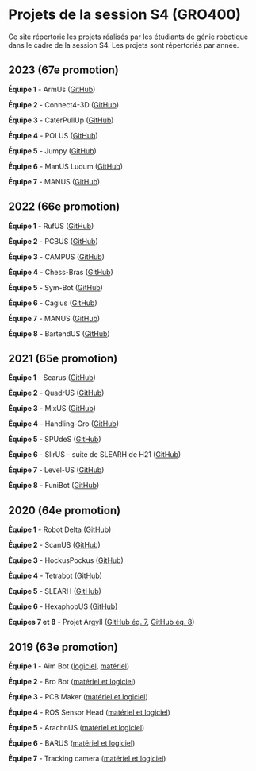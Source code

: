 # Projets de la session S4 (GRO400)

Ce site répertorie les projets réalisés par les étudiants  de génie robotique dans le cadre de la session S4. Les projets sont répertoriés par année.

## 2023 (67e promotion)

**Équipe 1** - ArmUs ([GitHub](https://github.com/UdeS-GRO/S4H2023-arm_us))

**Équipe 2** - Connect4-3D ([GitHub](https://github.com/UdeS-GRO/S4H2023-Connect4-3D))

**Équipe 3** - CaterPullUp ([GitHub](https://github.com/UdeS-GRO/S4H2023-CaterPullUp))

**Équipe 4** - POLUS ([GitHub](https://github.com/UdeS-GRO/S4H2023-POLUS))

**Équipe 5** - Jumpy ([GitHub](https://github.com/UdeS-GRO/S4H2023-jumpy))

**Équipe 6** - ManUS Ludum ([GitHub](https://github.com/UdeS-GRO/S4H2023-manUS-ludum))

**Équipe 7** - MANUS ([GitHub](https://github.com/UdeS-GRO/S4H2023-Puissance-Gant))

## 2022 (66e promotion)

**Équipe 1** - RufUS ([GitHub](https://github.com/UdeS-GRO/S4H2022-RufUS))

**Équipe 2** - PCBUS ([GitHub](https://github.com/UdeS-GRO/PCBUS))

**Équipe 3** - CAMPUS ([GitHub](https://github.com/UdeS-GRO/CampUS))

**Équipe 4** - Chess-Bras ([GitHub](https://github.com/ClanDesDindesLibres2))

**Équipe 5** - Sym-Bot ([GitHub](https://github.com/UdeS-GRO/S4H2022-Sym-Bot))

**Équipe 6** - Cagius ([GitHub](https://github.com/UdeS-GRO/S4H2022-Cagius))

**Équipe 7** - MANUS ([GitHub](https://github.com/UdeS-GRO/S4H2022-MANUS))

**Équipe 8** - BartendUS ([GitHub](https://github.com/UdeS-GRO/S4H2022-BartendUS))


## 2021 (65e promotion)

**Équipe 1** - Scarus ([GitHub](https://github.com/UdeS-GRO/S4H2021-Scarus))

**Équipe 2** - QuadrUS ([GitHub](https://github.com/UdeS-GRO/S4H2021-QuadrUS))

**Équipe 3** - MixUS ([GitHub](https://github.com/UdeS-GRO/MixUS))

**Équipe 4** - Handling-Gro ([GitHub](https://github.com/UdeS-GRO/Handling-Gro))

**Équipe 5** - SPUdeS ([GitHub](https://github.com/UdeS-GRO/SPUdeS))

**Équipe 6** - SlirUS - suite de SLEARH de H21 ([GitHub](https://github.com/UdeS-GRO/S4H2020-SLEARH))

**Équipe 7** - Level-US ([GitHub](https://github.com/UdeS-GRO/Level-US_GRO400_H21))

**Équipe 8** - FuniBot ([GitHub](https://github.com/UdeS-GRO/neorobrooke-s4))

## 2020 (64e promotion)

**Équipe 1** - Robot Delta ([GitHub](https://github.com/UdeS-GRO/S4H2020-Robot-Delta))

**Équipe 2** - ScanUS ([GitHub](https://github.com/UdeS-GRO/S4H2020-ScanUS))

**Équipe 3** - HockusPockus ([GitHub](https://github.com/UdeS-GRO/S4H2020-HockusPockus))

**Équipe 4** - Tetrabot ([GitHub](https://github.com/UdeS-GRO/S4H2020-Tetrabot))

**Équipe 5** - SLEARH ([GitHub](https://github.com/UdeS-GRO/S4H2020-SLEARH))

**Équipe 6** - HexaphobUS ([GitHub](https://github.com/UdeS-GRO/S4H2020-HexaphobUS))

**Équipes 7 et 8** - Projet Argyll ([GitHub éq. 7](https://github.com/UdeS-GRO/S4H2020-Argyll-A), [GitHub éq. 8](https://github.com/UdeS-GRO/S4H2020-Argyll-B))

## 2019 (63e promotion)

**Équipe 1** - Aim Bot ([logiciel](https://github.com/UdeS-GRO/S4H2019-Aim-bot-code), [matériel](https://github.com/UdeS-GRO/S4H2019-Aim-bot-hardware))

**Équipe 2** - Bro Bot ([matériel et logiciel](https://github.com/UdeS-GRO/S4H2019-bro-bot))

**Équipe 3** - PCB Maker ([matériel et logiciel](https://github.com/UdeS-GRO/S4H2019-PCB))

**Équipe 4** - ROS Sensor Head ([matériel et logiciel](https://github.com/UdeS-GRO/S4H2019-ROS-sensor-head))

**Équipe 5** - ArachnUS ([matériel et logiciel](https://github.com/UdeS-GRO/S4H2019-ArachnUS))

**Équipe 6** - BARUS ([matériel et logiciel](https://github.com/UdeS-GRO/S4H2019-BARUS))

**Équipe 7** - Tracking camera ([matériel et logiciel](https://github.com/UdeS-GRO/S4H2019-Tracking_camera))
